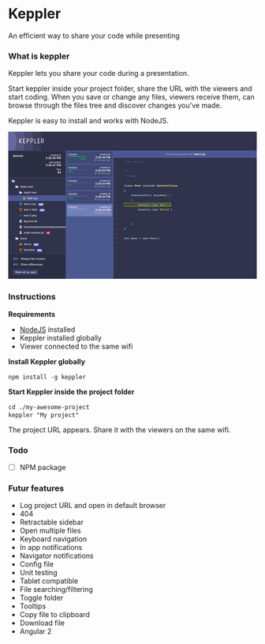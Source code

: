 # Keppler

An efficient way to share your code while presenting

### What is keppler

Keppler lets you share your code during a presentation.

Start keppler inside your project folder, share the URL with the viewers and start coding. When you save or change any files, viewers receive them, can browse through the files tree and discover changes you've made.

Keppler is easy to install and works with NodeJS.

![Project screen](resources/screenshots/screen-project-1.png)

### Instructions

**Requirements**
* [NodeJS](https://nodejs.org/en/) installed
* Keppler installed globally
* Viewer connected to the same wifi

**Install Keppler globally**

```
npm install -g keppler
```

**Start Keppler inside the project folder**

```
cd ./my-awesome-project
keppler "My project"
```

The project URL appears. Share it with the viewers on the same wifi.

### Todo

- [ ] NPM package

### Futur features

- Log project URL and open in default browser
- 404
- Retractable sidebar
- Open multiple files
- Keyboard navigation
- In app notifications
- Navigator notifications
- Config file
- Unit testing
- Tablet compatible
- File searching/filtering
- Toggle folder
- Tooltips
- Copy file to clipboard
- Download file
- Angular 2
